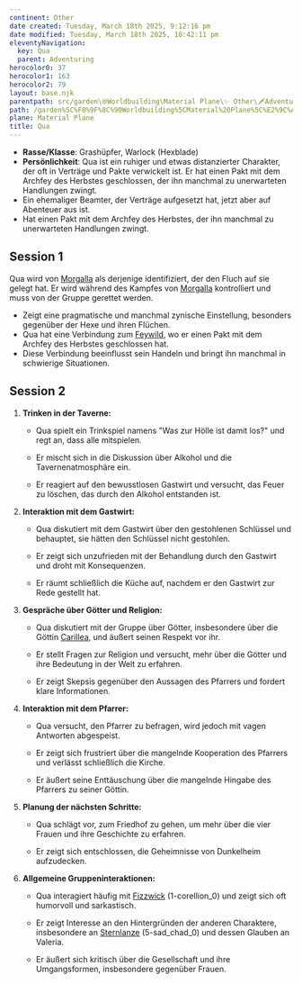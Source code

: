 ```yaml
---
continent: Other
date created: Tuesday, March 18th 2025, 9:12:16 pm
date modified: Tuesday, March 18th 2025, 10:42:11 pm
eleventyNavigation:
  key: Qua
  parent: Adventuring
herocolor0: 37
herocolor1: 163
herocolor2: 79
layout: base.njk
parentpath: src/garden\🌐Worldbuilding\Material Plane\✨ Other\🗡️Adventuring/Adventuring.md
path: /garden%5C%F0%9F%8C%90Worldbuilding%5CMaterial%20Plane%5C%E2%9C%A8%20Other%5C%F0%9F%97%A1%EF%B8%8FAdventuring%5CVerinox%5CPCs/Qua/
plane: Material Plane
title: Qua
---
```


- **Rasse/Klasse**: Grashüpfer, Warlock (Hexblade)
- **Persönlichkeit**: Qua ist ein ruhiger und etwas distanzierter Charakter, der oft in Verträge und Pakte verwickelt ist. Er hat einen Pakt mit dem Archfey des Herbstes geschlossen, der ihn manchmal zu unerwarteten Handlungen zwingt.
- Ein ehemaliger Beamter, der Verträge aufgesetzt hat, jetzt aber auf Abenteuer aus ist.
- Hat einen Pakt mit dem Archfey des Herbstes, der ihn manchmal zu unerwarteten Handlungen zwingt.    
## Session 1

Qua wird von [Morgalla](/garden/%F0%9F%8C%90Worldbuilding/Material%20Plane/%E2%9C%A8%20Other/%F0%9F%97%A1%EF%B8%8FAdventuring/Verinox/NPCs/Morgalla) als derjenige identifiziert, der den Fluch auf sie gelegt hat. Er wird während des Kampfes von [Morgalla](/garden/%F0%9F%8C%90Worldbuilding/Material%20Plane/%E2%9C%A8%20Other/%F0%9F%97%A1%EF%B8%8FAdventuring/Verinox/NPCs/Morgalla) kontrolliert und muss von der Gruppe gerettet werden.

   - Zeigt eine pragmatische und manchmal zynische Einstellung, besonders gegenüber der Hexe und ihren Flüchen.
   - Qua hat eine Verbindung zum [Feywild](/garden/%F0%9F%8C%90Worldbuilding/Feywild), wo er einen Pakt mit dem Archfey des Herbstes geschlossen hat.
   - Diese Verbindung beeinflusst sein Handeln und bringt ihn manchmal in schwierige Situationen.

## Session 2
1. **Trinken in der Taverne:**
	
	- Qua spielt ein Trinkspiel namens "Was zur Hölle ist damit los?" und regt an, dass alle mitspielen.
		
	- Er mischt sich in die Diskussion über Alkohol und die Tavernenatmosphäre ein.
		
	- Er reagiert auf den bewusstlosen Gastwirt und versucht, das Feuer zu löschen, das durch den Alkohol entstanden ist.
		
2. **Interaktion mit dem Gastwirt:**
	
	- Qua diskutiert mit dem Gastwirt über den gestohlenen Schlüssel und behauptet, sie hätten den Schlüssel nicht gestohlen.
		
	- Er zeigt sich unzufrieden mit der Behandlung durch den Gastwirt und droht mit Konsequenzen.
		
	- Er räumt schließlich die Küche auf, nachdem er den Gastwirt zur Rede gestellt hat.
		
3. **Gespräche über Götter und Religion:**
	
	- Qua diskutiert mit der Gruppe über Götter, insbesondere über die Göttin [Carillea](/garden/%F0%9F%8C%90Worldbuilding/Nether%20Plane/Gods/Carillea), und äußert seinen Respekt vor ihr.
		
	- Er stellt Fragen zur Religion und versucht, mehr über die Götter und ihre Bedeutung in der Welt zu erfahren.
		
	- Er zeigt Skepsis gegenüber den Aussagen des Pfarrers und fordert klare Informationen.
		
4. **Interaktion mit dem Pfarrer:**
	
	- Qua versucht, den Pfarrer zu befragen, wird jedoch mit vagen Antworten abgespeist.
		
	- Er zeigt sich frustriert über die mangelnde Kooperation des Pfarrers und verlässt schließlich die Kirche.
		
	- Er äußert seine Enttäuschung über die mangelnde Hingabe des Pfarrers zu seiner Göttin.
		
5. **Planung der nächsten Schritte:**
	
	- Qua schlägt vor, zum Friedhof zu gehen, um mehr über die vier Frauen und ihre Geschichte zu erfahren.
		
	- Er zeigt sich entschlossen, die Geheimnisse von Dunkelheim aufzudecken.
		
6. **Allgemeine Gruppeninteraktionen:**
	
	- Qua interagiert häufig mit [Fizzwick](/garden/%F0%9F%8C%90Worldbuilding/Material%20Plane/%E2%9C%A8%20Other/%F0%9F%97%A1%EF%B8%8FAdventuring/Verinox/PCs/Fizzwick) (1-corellion_0) und zeigt sich oft humorvoll und sarkastisch.
		
	- Er zeigt Interesse an den Hintergründen der anderen Charaktere, insbesondere an [Sternlanze](/garden/%F0%9F%8C%90Worldbuilding/Material%20Plane/%E2%9C%A8%20Other/%F0%9F%97%A1%EF%B8%8FAdventuring/Verinox/PCs/Sternlanze) (5-sad_chad_0) und dessen Glauben an Valeria.
		
	- Er äußert sich kritisch über die Gesellschaft und ihre Umgangsformen, insbesondere gegenüber Frauen.